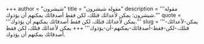 +++
author = "شيشرون"
title = "مقولة شيشرون"
description = '''مقولة شيشرون: يمكن لأعدائك قتلك، لكن فقط أصدقائك يمكنهم أن يؤذوك.'''
quote = '''يمكن لأعدائك قتلك، لكن فقط أصدقائك يمكنهم أن يؤذوك.'''
slug = '''يمكن-لأعدائك-قتلك،-لكن-فقط-أصدقائك-يمكنهم-أن-يؤذوك'''
+++
يمكن لأعدائك قتلك، لكن فقط أصدقائك يمكنهم أن يؤذوك.
